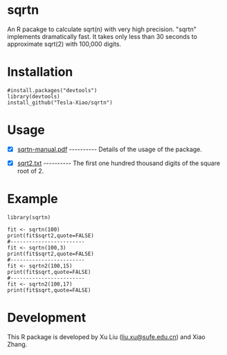 # sqrtn
An R pacakge to calculate sqrt(n) with very high precision. "sqrtn" implements dramatically fast. It takes only less than 30 seconds to approximate sqrt(2) with 100,000 digits.

# Installation

    #install.packages("devtools")
    library(devtools)
    install_github("Tesla-Xiao/sqrtn")

# Usage

   - [x] [sqrtn-manual.pdf](https://github.com/Tesla-Xiao/sqrtn/blob/master/inst/sqrtn-manual.pdf) ---------- Details of the usage of the package.
   
   - [x] [sqrt2.txt](https://github.com/Tesla-Xiao/sqrtn/blob/master/inst/sqrt2.txt) ---------- The first one hundred thousand digits of the square root of 2.

# Example
    library(sqrtn)

    fit <- sqrtn(100)
    print(fit$sqrt2,quote=FALSE)
    #------------------------
    fit <- sqrtn(100,3)
    print(fit$sqrt2,quote=FALSE)
    #------------------------
    fit <- sqrtn2(100,15)
    print(fit$sqrt,quote=FALSE)    
    #------------------------
    fit <- sqrtn2(100,17)
    print(fit$sqrt,quote=FALSE)     

# Development
This R package is developed by Xu Liu (liu.xu@sufe.edu.cn) and Xiao Zhang.
